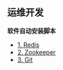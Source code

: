 ## 运维开发

**软件自动安装脚本**
- [1. Redis](https://github.com/mrlapulga/DevOps/blob/master/redis/RedisREADME.md)
- [2. Zookeeper](https://github.com/mrlapulga/DevOps/blob/master/Zookeeper/ZookeeperREADME.md)
- [3. Git](https://github.com/mrlapulga/DevOps/tree/master/Git/README.md)
